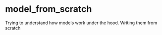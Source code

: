 # model_from_scratch
Trying to understand how models work under the hood. Writing them from scratch
